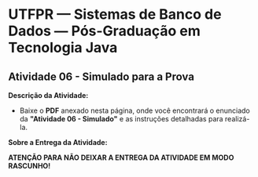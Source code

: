 # UTFPR — Sistemas de Banco de Dados — Pós-Graduação em Tecnologia Java

## Atividade 06 - Simulado para a Prova

**Descrição da Atividade:**
- Baixe o **PDF** anexado nesta página, onde você encontrará o enunciado da **"Atividade 06 - Simulado"** e as instruções detalhadas para realizá-la.

**Sobre a Entrega da Atividade:**

**ATENÇÃO PARA NÃO DEIXAR A ENTREGA DA ATIVIDADE EM MODO RASCUNHO!**
